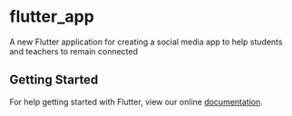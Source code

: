 # flutter_app

A new Flutter application for creating a social media app to help students and teachers to remain connected

## Getting Started

For help getting started with Flutter, view our online
[documentation](https://flutter.io/).
